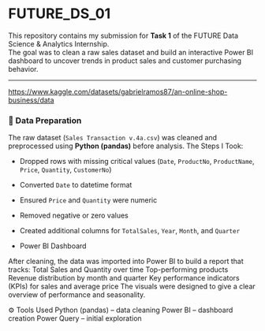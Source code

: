 # FUTURE_DS_01
This repository contains my submission for **Task 1** of the FUTURE Data Science & Analytics Internship.  
The goal was to clean a raw sales dataset and build an interactive Power BI dashboard to uncover trends in product sales and customer purchasing behavior.

---
https://www.kaggle.com/datasets/gabrielramos87/an-online-shop-business/data
### 🧹 Data Preparation
The raw dataset (`Sales Transaction v.4a.csv`) was cleaned and preprocessed using **Python (pandas)** before analysis.
The Steps I Took:
- Dropped rows with missing critical values (`Date`, `ProductNo`, `ProductName`, `Price`, `Quantity`, `CustomerNo`)
- Converted `Date` to datetime format
- Ensured `Price` and `Quantity` were numeric
- Removed negative or zero values
- Created additional columns for `TotalSales`, `Year`, `Month`, and `Quarter`

- Power BI Dashboard

After cleaning, the data was imported into Power BI to build a report that tracks:
Total Sales and Quantity over time
Top-performing products
Revenue distribution by month and quarter
Key performance indicators (KPIs) for sales and average price
The visuals were designed to give a clear overview of performance and seasonality.

⚙️ Tools Used
Python (pandas) – data cleaning
Power BI – dashboard creation
Power Query – initial exploration
